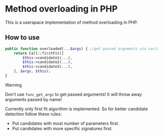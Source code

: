 # Method overloading in PHP

This is a userspace implementation of method overloading in PHP. 

## How to use

```php
public function overloaded(...$args) { //get passed arguments via variadic parameter, it's important!
	return Call::firstFit([
		$this->candidate1(...),
		$this->candidate2(...),
		$this->candidate3(...),
	], $args, $this);
}
```

> [!WARNING]
> Don't use `func_get_args` to get passed arguments! It will throw away arguments passed by name!

Currently only first fit algorithm is implemented. So for better candidate detection follow these rules:
- Put candidates with most number of parameters first.
- Put candidates with more specific signatures first.
